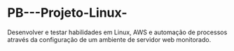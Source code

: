 # PB---Projeto-Linux-
Desenvolver e testar habilidades em Linux, AWS e automação de processos através da configuração de um ambiente de servidor web monitorado.

